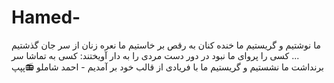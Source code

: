 # Hamed-
ما نوشتیم و گریستیم ما خنده کنان به رقص بر خاستیم ما نعره زنان از سر جان گذشتیم ... کسی را پروای ما نبود در دور دست مردی را به دار آویختند: کسی به تماشا سر برنداشت ما نشستیم و گریستیم ما با فریادی از قالب خود بر آمدیم  - احمد شاملو 📻پپپ
